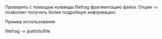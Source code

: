 Проверить с помощью команды filefrag фрагментацию файла. Опция -v позволяет получить более подробную информацию.

Пример использования

filefrag -v /path/to/file
